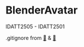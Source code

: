 # BlenderAvatar
IDATT2505 - IDATT2501

.gitignore from [🔗](https://gist.github.com/dval/da53ed463a9a2bda96d162807619699b) & [🔗](https://gist.github.com/dval/da53ed463a9a2bda96d162807619699b)
